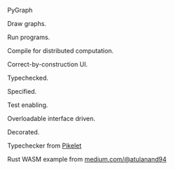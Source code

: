 
PyGraph

Draw graphs.

Run programs.

Compile for distributed computation.

Correct-by-construction UI.

Typechecked.

Specified.

Test enabling.

Overloadable interface driven.

Decorated.

Typechecker from [Pikelet](https://github.com/pikelet-lang/pikelet#pikelet)

Rust WASM example from [medium.com/@atulanand94](https://medium.com/@atulanand94/using-rust-modules-for-javascript-web-development-part-i-e6dec27df7b2)
